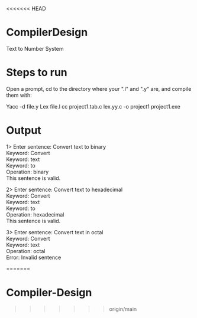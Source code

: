 <<<<<<< HEAD
# CompilerDesign
Text to Number System
# Steps to run
Open a prompt, cd to the directory where your ".l" and ".y" are, and compile them with:  
  
Yacc -d file.y Lex file.l  cc project1.tab.c lex.yy.c -o project1 
project1.exe  

# Output
1> Enter sentence: Convert text to binary\
   Keyword: Convert\
   Keyword: text\
   Keyword: to\
   Operation: binary\
   This sentence is valid.

2> Enter sentence: Convert text to hexadecimal\
   Keyword: Convert\
   Keyword: text\
   Keyword: to\
   Operation: hexadecimal\
   This sentence is valid.

3> Enter sentence: Convert text in octal\
   Keyword: Convert\
   Keyword: text\
   Operation: octal\
   Error: Invalid sentence

=======
# Compiler-Design
>>>>>>> origin/main
